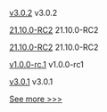 
[v3.0.2](https://github.com/hyperledger/firefly-ethconnect/releases/tag/v3.0.2) v3.0.2

[21.10.0-RC2](https://github.com/hyperledger/besu/releases/tag/21.10.0-RC2) 21.10.0-RC2

[21.10.0-RC2](https://github.com/hyperledger/besu-docs/releases/tag/21.10.0-RC2) 21.10.0-RC2

[v1.0.0-rc.1](https://github.com/hyperledger/cactus/releases/tag/v1.0.0-rc.1) v1.0.0-rc1

[v3.0.1](https://github.com/hyperledger/firefly-ethconnect/releases/tag/v3.0.1) v3.0.1


[See more >>>](https://start-here.hyperledger.org/releases)
